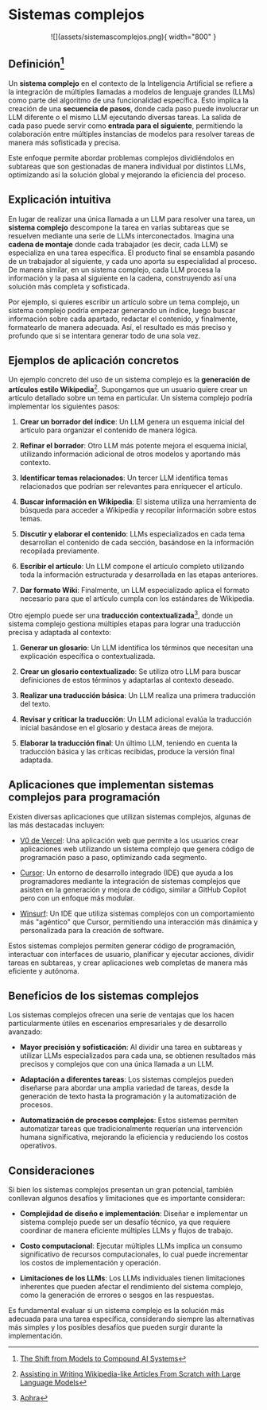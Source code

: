 # Sistemas complejos

<center>
![](assets/sistemascomplejos.png){ width="800" }
</center>

## Definición[^1]

Un **sistema complejo** en el contexto de la Inteligencia Artificial se refiere a la integración de múltiples llamadas a modelos de lenguaje grandes (LLMs) como parte del algoritmo de una funcionalidad específica. Esto implica la creación de una **secuencia de pasos**, donde cada paso puede involucrar un LLM diferente o el mismo LLM ejecutando diversas tareas. La salida de cada paso puede servir como **entrada para el siguiente**, permitiendo la colaboración entre múltiples instancias de modelos para resolver tareas de manera más sofisticada y precisa.

Este enfoque permite abordar problemas complejos dividiéndolos en subtareas que son gestionadas de manera individual por distintos LLMs, optimizando así la solución global y mejorando la eficiencia del proceso.

## Explicación intuitiva

En lugar de realizar una única llamada a un LLM para resolver una tarea, un **sistema complejo** descompone la tarea en varias subtareas que se resuelven mediante una serie de LLMs interconectados. Imagina una **cadena de montaje** donde cada trabajador (es decir, cada LLM) se especializa en una tarea específica. El producto final se ensambla pasando de un trabajador al siguiente, y cada uno aporta su especialidad al proceso. De manera similar, en un sistema complejo, cada LLM procesa la información y la pasa al siguiente en la cadena, construyendo así una solución más completa y sofisticada.

Por ejemplo, si quieres escribir un artículo sobre un tema complejo, un sistema complejo podría empezar generando un índice, luego buscar información sobre cada apartado, redactar el contenido, y finalmente, formatearlo de manera adecuada. Así, el resultado es más preciso y profundo que si se intentara generar todo de una sola vez.

## Ejemplos de aplicación concretos

Un ejemplo concreto del uso de un sistema complejo es la **generación de artículos estilo Wikipedia**[^2]. Supongamos que un usuario quiere crear un artículo detallado sobre un tema en particular. Un sistema complejo podría implementar los siguientes pasos:

1. **Crear un borrador del índice**: Un LLM genera un esquema inicial del artículo para organizar el contenido de manera lógica.

2. **Refinar el borrador**: Otro LLM más potente mejora el esquema inicial, utilizando información adicional de otros modelos y aportando más contexto.

3. **Identificar temas relacionados**: Un tercer LLM identifica temas relacionados que podrían ser relevantes para enriquecer el artículo.

4. **Buscar información en Wikipedia**: El sistema utiliza una herramienta de búsqueda para acceder a Wikipedia y recopilar información sobre estos temas.

5. **Discutir y elaborar el contenido**: LLMs especializados en cada tema desarrollan el contenido de cada sección, basándose en la información recopilada previamente.

6. **Escribir el artículo**: Un LLM compone el artículo completo utilizando toda la información estructurada y desarrollada en las etapas anteriores.

7. **Dar formato Wiki**: Finalmente, un LLM especializado aplica el formato necesario para que el artículo cumpla con los estándares de Wikipedia.

Otro ejemplo puede ser una **traducción contextualizada**[^3], donde un sistema complejo gestiona múltiples etapas para lograr una traducción precisa y adaptada al contexto:

1. **Generar un glosario**: Un LLM identifica los términos que necesitan una explicación específica o contextualizada.

2. **Crear un glosario contextualizado**: Se utiliza otro LLM para buscar definiciones de estos términos y adaptarlas al contexto deseado.

3. **Realizar una traducción básica**: Un LLM realiza una primera traducción del texto.

4. **Revisar y criticar la traducción**: Un LLM adicional evalúa la traducción inicial basándose en el glosario y destaca áreas de mejora.

5. **Elaborar la traducción final**: Un último LLM, teniendo en cuenta la traducción básica y las críticas recibidas, produce la versión final adaptada.

## Aplicaciones que implementan sistemas complejos para programación

Existen diversas aplicaciones que utilizan sistemas complejos, algunas de las más destacadas incluyen:

- [V0 de Vercel](https://v0.dev): Una aplicación web que permite a los usuarios crear aplicaciones web utilizando un sistema complejo que genera código de programación paso a paso, optimizando cada segmento.

- [Cursor](https://www.cursor.com): Un entorno de desarrollo integrado (IDE) que ayuda a los programadores mediante la integración de sistemas complejos que asisten en la generación y mejora de código, similar a GitHub Copilot pero con un enfoque más modular.

- [Winsurf](https://codeium.com/windsurf): Un IDE que utiliza sistemas complejos con un comportamiento más "agéntico" que Cursor, permitiendo una interacción más dinámica y personalizada para la creación de software.

Estos sistemas complejos permiten generar código de programación, interactuar con interfaces de usuario, planificar y ejecutar acciones, dividir tareas en subtareas, y crear aplicaciones web completas de manera más eficiente y autónoma.

## Beneficios de los sistemas complejos

Los sistemas complejos ofrecen una serie de ventajas que los hacen particularmente útiles en escenarios empresariales y de desarrollo avanzado:

- **Mayor precisión y sofisticación**: Al dividir una tarea en subtareas y utilizar LLMs especializados para cada una, se obtienen resultados más precisos y complejos que con una única llamada a un LLM.

- **Adaptación a diferentes tareas**: Los sistemas complejos pueden diseñarse para abordar una amplia variedad de tareas, desde la generación de texto hasta la programación y la automatización de procesos.

- **Automatización de procesos complejos**: Estos sistemas permiten automatizar tareas que tradicionalmente requerían una intervención humana significativa, mejorando la eficiencia y reduciendo los costos operativos.

## Consideraciones

Si bien los sistemas complejos presentan un gran potencial, también conllevan algunos desafíos y limitaciones que es importante considerar:

- **Complejidad de diseño e implementación**: Diseñar e implementar un sistema complejo puede ser un desafío técnico, ya que requiere coordinar de manera eficiente múltiples LLMs y flujos de trabajo.

- **Costo computacional**: Ejecutar múltiples LLMs implica un consumo significativo de recursos computacionales, lo cual puede incrementar los costos de implementación y operación.

- **Limitaciones de los LLMs**: Los LLMs individuales tienen limitaciones inherentes que pueden afectar el rendimiento del sistema complejo, como la generación de errores o sesgos en las respuestas.

Es fundamental evaluar si un sistema complejo es la solución más adecuada para una tarea específica, considerando siempre las alternativas más simples y los posibles desafíos que pueden surgir durante la implementación.

[^1]: [The Shift from Models to Compound AI Systems](https://bair.berkeley.edu/blog/2024/02/18/compound-ai-systems)

[^2]: [Assisting in Writing Wikipedia-like Articles From Scratch with Large Language Models](https://arxiv.org/abs/2402.14207)

[^3]: [Aphra](https://github.com/DavidLMS/aphra)